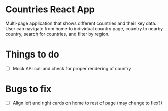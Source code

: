 # Countries React App

Multi-page application that shows different countries and their key data. User can navigate from home to individual country page, country to nearby country, search for countries, and filter by region.


# Things to do
- [ ] Mock API call and check for proper rendering of country

# Bugs to fix
- [ ] Align left and right cards on home to rest of page (may change to flex?)

